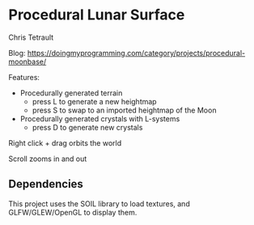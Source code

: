 # Procedural Lunar Surface

Chris Tetrault

Blog: https://doingmyprogramming.com/category/projects/procedural-moonbase/

Features:
 - Procedurally generated terrain
   - press L to generate a new heightmap
   - press S to swap to an imported heightmap of the Moon
 - Procedurally generated crystals with L-systems
   - press D to generate new crystals

Right click + drag orbits the world

Scroll zooms in and out

## Dependencies

This project uses the SOIL library to load textures, and GLFW/GLEW/OpenGL to display them.
